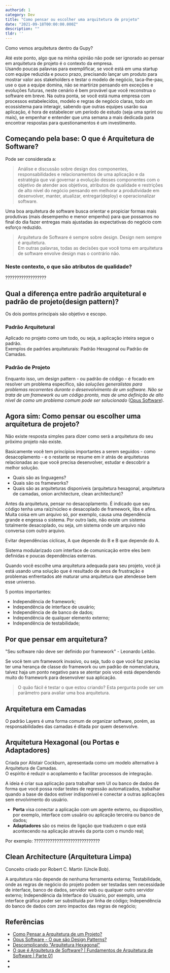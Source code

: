 ```yaml
---
authorid: 1
category: Dev
title: "Como pensar ou escolher uma arquitetura de projeto"
date: "2021-09-18T00:00:00.000Z"
description: ""
tldr: ''
---
```





Como vemos arquitetura dentro da Gupy?

Até este ponto, algo que na minha opinião não pode ser ignorado ao pensar em arquitetura de projeto é o contexto da empresa.  
Usando poucas palavras para exemplificar, se você está em uma startup com equipe reduzida e pouco prazo, precisando lançar um produto para mostrar valor aos stakeholders e testar o modelo de negócio, taca-lhe-pau, use o que a equipe domina, não se martirize pensando em exceções e evoluções futuras, neste cenário é bem provável que você reconstrua o software em breve. Na outra ponta, se você está numa empresa com processos estabelecidos, modelo e regras de negócio claras, todo um ecossistema para interagir, sabendo que outras equipes usarão sua aplicação, é hora de estabelecer um período de estudo (seja uma sprint ou mais), se empenhar e entender que uma semana a mais dedicada para encontrar respostas para questionamentos é um investimento.








## Começando pela base: O que é Arquitetura de Software?

Pode ser considerada a:

> Análise e discussão sobre design dos componentes, responsabilidades e relacionamentos de uma aplicação e da estratégia que vai governar a evolução desses componentes com o objetivo de atender aos objetivos, atributos de qualidade e restrições de alto nível do negócio pensando em melhorar a produtividade em desenvolver, manter, atualizar, entregar(deploy) e operacionalizar software.

Uma boa arquitetura de software busca orientar e propiciar formas mais produtivas (mais desempenho e menor empenho) para que possamos no final do dia fazer entregas mais ajustadas às expectativas do negócio com esforço reduzido.

> Arquitetura de Software é sempre sobre design. Design nem sempre é arquitetura.  
> Em outras palavras, todas as decisões que você toma em arquitetura de software envolve design mas o contrário não.

### Neste contexto, o que são atributos de qualidade?

??????????????????


## Qual a diferença entre padrão arquitetural e padrão de projeto(design pattern)?

Os dois pontos principais são objetivo e escopo.  

### Padrão Arquitetural

Aplicado no projeto como um todo, ou seja, a aplicação inteira segue o padrão.  
Exemplos de padrões arquiteturais: Padrão Hexagonal ou Padrão de Camadas.

### Padrão de Projeto
Enquanto isso, um design pattern - ou padrão de código - é focado em resolver um problema específico, são *soluções generalistas para problemas recorrentes durante o desenvolvimento de um software. Não se trata de um framework ou um código pronto, mas de uma definição de alto nível de como um problema comum pode ser solucionado* ([Opus Software](https://www.opus-software.com.br/design-patterns/)).


## Agora sim: Como pensar ou escolher uma arquitetura de projeto?

Não existe resposta simples para dizer como será a arquitetura do seu prõximo projeto não existe.

Basicamente você tem princípios importantes a serem seguidos - como desacoplamento - e o restante se resume em ir atrás de arquiteturas relacionadas ao que você precisa desenvolver, estudar e descobrir a melhor solução.

- Quais são as linguagens?
- Quais são os frameworks?
- Quais são as arquiteturas disponíveis (arquitetura hexagonal, arquitetura de camadas, onion architecture, clean architecture)?

Antes da arquitetura, pensar no desacoplamento.
É indicado que seu código tenha uma raíz/núcleo e desacoplado de framework, libs e afins.
Muita coisa em um arquivo só, por exemplo, causa uma dependência grande e engessa o sistema.
Por outro lado, não existe um sistema totalmente desacoplado, ou seja, um sistema onde um arquivo não conversa com outro arquivo.

Evitar dependências cíclicas, A que depende do B e B que depende do A.

Sistema modularizado com interface de comunicação entre eles bem definidas e poucas dependências externas.

Quando você escolhe uma arquitetura adequada para seu projeto, você já está usando uma solução que é resultado de anos de frustração e problemas enfrentados até maturar uma arquitetura que atendesse bem esse universo.


5 pontos importantes:

- Independência de framework;
- Independência de interface de usuário;
- Independência de de banco de dados;
- Independência de qualquer elemento externo;
- Independência de testabilidade;

## Por que pensar em arquitetura?

"Seu software não deve ser definido por framework" - Leonardo Leitão.

Se você tem um framework invasivo, ou seja, tudo o que você faz precisa ter uma herança de classe do framework ou um padrão de nomenclatura, talvez haja um ponto negativo para se atentar pois você está dependendo muito do framework para desenvolver sua aplicação.

> O quão fácil é testar o que estou criando? Esta pergunta pode ser um parâmetro para avaliar uma boa arquitetura.



## Arquitetura em Camadas

O padrão Layers é uma forma comum de organizar software, porém, as responsabilidades das camadas é ditada por quem desenvolve.





## Arquitetura Hexagonal (ou Portas e Adaptadores)

Criada por Alistair Cockburn, apresentada como um modelo alternativo à Arquitetura de Camadas.  
O espírito é reduzir o acoplamento e facilitar processos de integração.
                                                                            
A ideia é criar sua aplicação para trabalhar sem UI ou banco de dados de forma que você possa rodar testes de regressão automatizados, trabalhar quando a base de dados estiver indisponível e conectar a outras aplicações sem envolvimento do usuário.

- **Porta** visa conectar a aplicação com um agente externo, ou dispositivo, por exemplo, interface com usuãrio ou aplicação terceira ou banco de dados;
- **Adaptadores** são os meios de ligação que traduzem o que está acontecendo na aplicação através da porta com o mundo real;

Por exemplo:  ?????????????????????????????


## Clean Architecture (Arquitetura Limpa)

Conceito criado por Robert C. Martin (Uncle Bob).

A arquitetura não depende de nenhuma ferramenta externa;
Testabilidade, onde as regras de negócio do projeto podem ser testadas sem necessidade de interface, banco de dados, servidor web ou qualquer outro servidor externo;
Independência da Interface do Usuário, por exemplo, uma interface gráfica poder ser substituída por linha de código;
Independência do banco de dados com zero impactos das regras de negócio;





## Referências

- [Como Pensar a Arquitetura de um Projeto?](https://www.youtube.com/watch?v=jGQEgDb0KGg)
- [Opus Software - O que são Design Patterns?](https://www.opus-software.com.br/design-patterns/)
- [Descomplicando "Arquitetura Hexagonal"](https://www.youtube.com/watch?v=V7JnDDQY1m0)
- [O que é Arquitetura de Software? | Fundamentos de Arquitetura de Software | Parte 01](https://www.youtube.com/watch?v=jUH5lKfpWE0)
- []()
- []()






